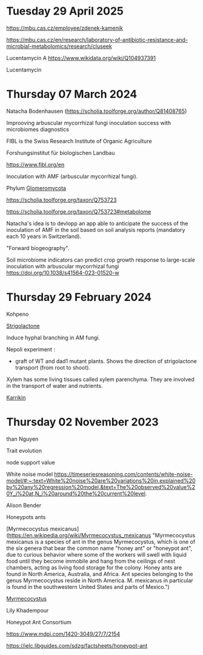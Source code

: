 

# Tuesday 29 April 2025

https://mbu.cas.cz/employee/zdenek-kamenik

https://mbu.cas.cz/en/research/laboratory-of-antibiotic-resistance-and-microbial-metabolomics/research/cluseek


Lucentamycin A https://www.wikidata.org/wiki/Q104937391



Lucentamycin

#  Thursday 07 March 2024


Natacha Bodenhausen (https://scholia.toolforge.org/author/Q81408765)

Improoving arbuscular mycorrhizal fungi inoculation success with microbiomes diagnostics

FIBL is the Swiss Research Institute of Organic Agriculture

Forshungsinstitut für biologischen Landbau

https://www.fibl.org/en


Inoculation with AMF (arbuscular mycorrhizal fungi).

Phylum [Glomeromycota](https://en.wikipedia.org/wiki/Glomeromycota "Glomeromycota \(often referred to as glomeromycetes, as they include only one class, Glomeromycetes\) are one of eight currently recognized divisions within the kingdom Fungi, with approximately 230 described species. Members of the Glomeromycota form arbuscular mycorrhizas \(AMs\) with the thalli of bryophytes and the roots of vascular land plants. Not all species have been shown to form AMs, and one, Geosiphon pyriformis, is known not to do so. Instead, it forms an endocytobiotic association with Nostoc cyanobacteria. The majority of evidence shows that the Glomeromycota are dependent on land plants \(Nostoc in the case of Geosiphon\) for carbon and energy, but there is recent circumstantial evidence that some species may be able to lead an independent existence. The arbuscular mycorrhizal species are terrestrial and widely distributed in soils worldwide where they form symbioses with the roots of the majority of plant species \(&gt;80%\). They can also be found in wetlands, including salt-marshes, and associated with epiphytic plants.
According to multigene phylogenetic analyses, this taxon is located as a member of the phylum Mucoromycota. Currently, the phylum name Glomeromycota is invalid, and the subphylum Glomeromycotina should be used to describe this taxon.")

https://scholia.toolforge.org/taxon/Q753723

https://scholia.toolforge.org/taxon/Q753723#metabolome


Natacha's idea is to devlopp an app able to anticipate the success of the inoculation of AMF in the soil based on soil analysis reports (mandatory each 10 years in Switzerland).

"Forward biogeography". 

Soil microbiome indicators can predict crop growth response to large-scale inoculation with arbuscular mycorrhizal fungi
https://doi.org/10.1038/s41564-023-01520-w






#  Thursday 29 February 2024

Kohpeno

[Strigolactone](https://en.wikipedia.org/wiki/Strigolactone "Strigolactones are a group of chemical compounds produced by roots of plants. Due to their mechanism of action, these molecules have been classified as plant hormones or phytohormones. So far, strigolactones have been identified to be responsible for three different physiological processes: First, they promote the germination of parasitic organisms that grow in the host plant's roots, such as Striga lutea and other plants of the genus Striga. Second, strigolactones are fundamental for the recognition of the plant by symbiotic fungi, especially arbuscular mycorrhizal fungi, because they establish a mutualistic association with these plants, and provide phosphate and other soil nutrients. Third, strigolactones have been identified as branching inhibition hormones in plants; when present, these compounds prevent excess bud growing in stem terminals, stopping the branching mechanism in plants.
Strigolactones comprise a diverse group, but they all have core common chemical structure, as shown in the image to the right. The structure is based on a tricyclic lactone linked to a hydroxymethyl butenolide; the former is represented in the figure as the A-B-C part, while the latter is the D part of the molecule. It is important to note that most strigolactones present variations in the ABC part, but the D ring is quite constant across the different species, which led researchers to suspect that the biological activity relies on this part of the molecule. Different studies have demonstrated that the activity of the molecules is lost when the C-D section of the molecules is modified.Since strigolactones are involved in the signaling pathway required for germination of parasitic species \(such as Striga sp.\), they have been a proposed target to control pests and overgrowth of these parasitic organism. Using a molecule similar to strigolactones could be the key to designing a chemical and biological mechanism to stop the colonization of a plant's root by parasitic plants.")

Induce hyphal branching in AM fungi.

Nepoli experiment :

- graft of WT and dad1 mutant plants. Shows the direction of strigolactone transport (from root to shoot).

Xylem has some living tissues called xylem parenchyma. They are involved in the transport of water and nutrients.

[Karrikin](https://en.wikipedia.org/wiki/Karrikin "Karrikins are a group of plant growth regulators found in the smoke of burning plant material. Karrikins help stimulate seed germination and plant development because they mimic a signaling hormone known as strigolactone. Strigolactones are hormones that help increase growth of symbiotic arbuscular mycorrhizal fungi in the soil, which enhances plant growth and leads to an increase in plant branching.Smoke from wildfires or bushfires has been known for a long time to stimulate the germination of seeds. In 2004, the butenolide karrikinolide \(KAR1\) was shown to be responsible for this effect. Later, several closely related compounds were discovered in smoke, and are collectively known as karrikins.") 




# Thursday 02 November 2023


than Nguyen

Trait evolution

node support value


White noise model https://timeseriesreasoning.com/contents/white-noise-model/#:~:text=White%20noise%20are%20variations%20in,explained%20by%20any%20regression%20model.&text=The%20observed%20value%20Y_i%20at,N_i%20around%20the%20current%20level.


Alison Bender

Honeypots ants

[Myrmecocystus mexicanus](https://en.wikipedia.org/wiki/Myrmecocystus_mexicanus "Myrmecocystus mexicanus is a species of ant in the genus Myrmecocystus, which is one of the six genera that bear the common name "honey ant" or "honeypot ant", due to curious behavior where some of the workers will swell with liquid food until they become immobile and hang from the ceilings of nest chambers, acting as living food storage for the colony.   Honey ants are found in North America, Australia, and Africa. Ant species belonging to the genus Myrmecocystus reside in North America.  M. mexicanus in particular is found in the southwestern United States and parts of Mexico.")


[Myrmecocystus](https://en.wikipedia.org/wiki/Myrmecocystus "Myrmecocystus is a North American genus of ants in the subfamily Formicinae. It is one of five genera that includes honeypot ants. Worker ants keep and tend plerergates, which are other ants that store large quantities of nutritious fluid in their abdomens to feed the colony during famine times. Some species engage in highly territorial tournaments, which can result in intraspecific slavery. During the raids, they carry off larvae, workers, and plerergates.")

Lily Khadempour

Honeypot Ant Consortium


https://www.mdpi.com/1420-3049/27/7/2154

https://ielc.libguides.com/sdzg/factsheets/honeypot-ant


